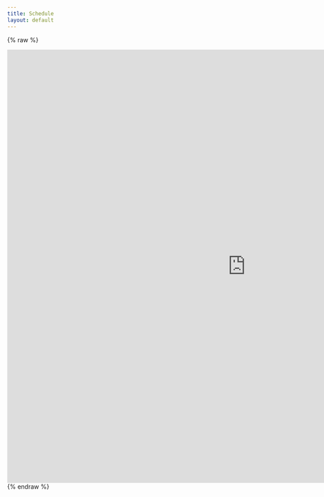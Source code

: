 ```yaml
---
title: Schedule
layout: default
---
```


{% raw %}
<iframe frameborder="no" border="0" marginwidth="0" marginheight="0" width="1100" height="1000"  src="https://docs.google.com/spreadsheets/d/1r-yEi2Av-vBmbO4_NH170mFZQ0jOfo9ZNTUuPU9hH-I/edit?usp=sharing&rm=minimal&single=true&headers=false&widget=false"></iframe>
{% endraw %}

